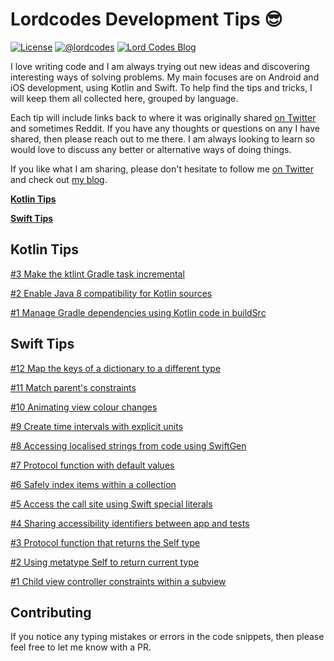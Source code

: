 # Lordcodes Development Tips 😎

[![License](https://img.shields.io/badge/license-Apache%202.0-green.svg)](https://github.com/lordcodes/lordcodes-dev-tips/blob/master/LICENSE)
[![@lordcodes](https://img.shields.io/badge/contact-@lordcodes-blue.svg?style=flat)](https://twitter.com/lordcodes)
[![Lord Codes Blog](https://img.shields.io/badge/blog-Lord%20Codes-yellow.svg?style=flat)](https://www.lordcodes.com)

I love writing code and I am always trying out new ideas and discovering interesting ways of solving problems. My main focuses are on Android and iOS development, using Kotlin and Swift. To help find the tips and tricks, I will keep them all collected here, grouped by language.

Each tip will include links back to where it was originally shared [on Twitter](https://twitter.com/lordcodes) and sometimes Reddit. If you have any thoughts or questions on any I have shared, then please reach out to me there. I am always looking to learn so would love to discuss any better or alternative ways of doing things.

If you like what I am sharing, please don't hesitate to follow me [on Twitter](https://twitter.com/lordcodes) and check out [my blog](https://www.lordcodes.com).

[**Kotlin Tips**](kotlin-tips.md)

[**Swift Tips**](swift-tips.md)

## Kotlin Tips

[#3 Make the ktlint Gradle task incremental](kotlin-tips.md#3-make-the-ktlint-gradle-task-incremental)

[#2 Enable Java 8 compatibility for Kotlin sources](kotlin-tips.md#2-enable-java-8-compatibility-for-kotlin-sources)

[#1 Manage Gradle dependencies using Kotlin code in buildSrc](kotlin-tips.md#1-manage-gradle-dependencies-using-kotlin-code-in-buildsrc)

## Swift Tips

[#12 Map the keys of a dictionary to a different type](swift-tips.md#12-map-the-keys-of-a-dictionary-to-a-different-type)

[#11 Match parent's constraints](swift-tips.md#11-match-parents-constraints)

[#10 Animating view colour changes](swift-tips.md#10-animating-view-colour-changes)

[#9 Create time intervals with explicit units](swift-tips.md#9-create-time-intervals-with-explicit-units)

[#8 Accessing localised strings from code using SwiftGen](swift-tips.md#8-accessing-localised-strings-from-code-using-swiftgen)

[#7 Protocol function with default values](swift-tips.md#7-protocol-function-with-default-values)

[#6 Safely index items within a collection](swift-tips.md#6-safely-index-items-within-a-collection)

[#5 Access the call site using Swift special literals](swift-tips.md#5-access-the-call-site-using-swift-special-literals)

[#4 Sharing accessibility identifiers between app and tests](swift-tips.md#4-sharing-accessibility-identifiers-between-app-and-tests)

[#3 Protocol function that returns the Self type](swift-tips.md#3-protocol-function-that-returns-the-self-type)

[#2 Using metatype Self to return current type](swift-tips.md#2-using-metatype-self-to-return-current-type)

[#1 Child view controller constraints within a subview](swift-tips.md#1-child-view-controller-constraints-within-a-subview)

## Contributing

If you notice any typing mistakes or errors in the code snippets, then please feel free to let me know with a PR.
